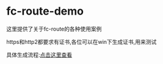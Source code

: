 # fc-route-demo

这里提供了关于fc-route的各种使用案例

https和http2都要求有证书,各位可以在win下生成证书,用来测试

具体生成流程:[点击这里查看](https://www.jianshu.com/p/808df6de42ce)
